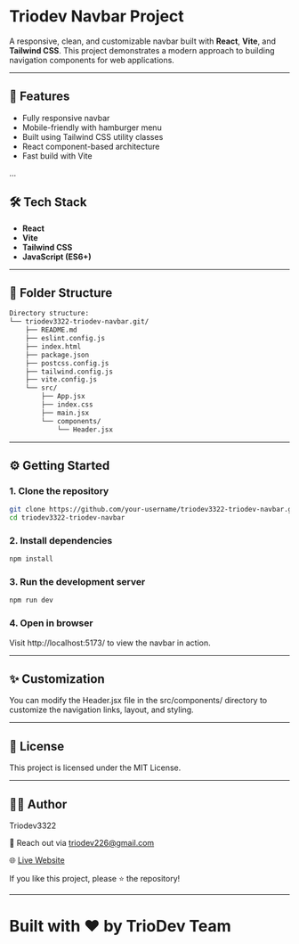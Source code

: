 # Triodev Navbar Project

A responsive, clean, and customizable navbar built with **React**, **Vite**, and **Tailwind CSS**. This project demonstrates a modern approach to building navigation components for web applications.

---

## 🚀 Features

- Fully responsive navbar
- Mobile-friendly with hamburger menu
- Built using Tailwind CSS utility classes
- React component-based architecture
- Fast build with Vite

...

## 🛠 Tech Stack

- **React**
- **Vite**
- **Tailwind CSS**
- **JavaScript (ES6+)**

---

## 📁 Folder Structure

```bash
Directory structure:
└── triodev3322-triodev-navbar.git/
    ├── README.md
    ├── eslint.config.js
    ├── index.html
    ├── package.json
    ├── postcss.config.js
    ├── tailwind.config.js
    ├── vite.config.js
    └── src/
        ├── App.jsx
        ├── index.css
        ├── main.jsx
        └── components/
            └── Header.jsx
```
---

## ⚙️ Getting Started

### 1. Clone the repository

```bash
git clone https://github.com/your-username/triodev3322-triodev-navbar.git
cd triodev3322-triodev-navbar
```

### 2. Install dependencies
```bash
npm install
```


### 3. Run the development server
```bash
npm run dev
```

### 4. Open in browser
Visit http://localhost:5173/ to view the navbar in action.

---

## ✨ Customization
You can modify the Header.jsx file in the src/components/ directory to customize the navigation links, layout, and styling.

---


## 📄 License
This project is licensed under the MIT License.

---

## 👨‍💻 Author
Triodev3322

📧 Reach out via triodev226@gmail.com

🌐 [Live Website](https://triodev-web.vercel.app/)


If you like this project, please ⭐ the repository!

---

# Built with ❤️ by TrioDev Team
